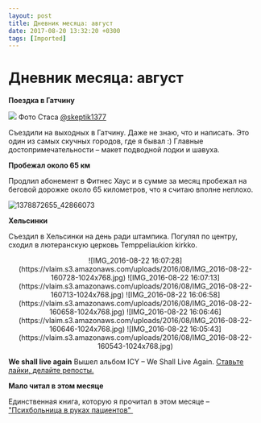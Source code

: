 ```yaml
---
layout: post
title: Дневник месяца: август
date: 2017-08-20 13:32:20 +0300
tags: [Imported]
---
```

# Дневник месяца: август

**Поездка в Гатчину**

![](https://scontent.cdninstagram.com/t51.2885-15/e35/13743332_179755835777573_12993871_n.jpg) Фото Стаса  [@skeptik1377](https://www.instagram.com/p/BIxVxpDgGkd/)

Съездили на выходных в Гатчину. Даже не знаю, что и написать. Это один из самых скучных городов, где я бывал :) 
Главные достопримечательности – макет подводной лодки и шавуха. 

**Пробежал около 65 км**

Продлил абонемент в Фитнес Хаус и в сумме за месяц пробежал на беговой дорожке около 65 километров, что я считаю вполне неплохо.

![1378872655_42866073](https://vlaim.s3.amazonaws.com/uploads/2016/09/1378872655_42866073.gif)

**Хельсинки**

Съездил в Хельсинки на день ради штампика. Погулял по центру, сходил в лютеранскую церковь Temppeliaukion kirkko.

<center>![IMG_2016-08-22 16:07:28](https://vlaim.s3.amazonaws.com/uploads/2016/08/IMG_2016-08-22-160728-1024x768.jpg) ![IMG_2016-08-22 16:07:13](https://vlaim.s3.amazonaws.com/uploads/2016/08/IMG_2016-08-22-160713-1024x768.jpg) ![IMG_2016-08-22 16:06:58](https://vlaim.s3.amazonaws.com/uploads/2016/08/IMG_2016-08-22-160658-1024x768.jpg) ![IMG_2016-08-22 16:06:46](https://vlaim.s3.amazonaws.com/uploads/2016/08/IMG_2016-08-22-160646-1024x768.jpg) ![IMG_2016-08-22 16:05:43](https://vlaim.s3.amazonaws.com/uploads/2016/08/IMG_2016-08-22-160543-1024x768.jpg)</center>

**We shall live again**
Вышел альбом ICY – We Shall Live Again. [Ставьте лайки, делайте репосты.](https://blog.alexeyev.me/2016/08/icy-we-shall-live-again/ "We shall live again")

**Мало читал в этом месяце**

Единственная книга, которую я прочитал в этом месяце – ["Психбольница в руках пациентов" ](https://blog.alexeyev.me/2016/08/cooper/ "Книга #14: Алан Купер – Психбольница в руках пациентов")